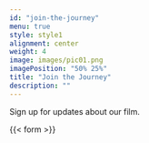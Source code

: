 ```yaml
---
id: "join-the-journey"
menu: true
style: style1
alignment: center
weight: 4
image: images/pic01.png
imagePosition: "50% 25%"
title: "Join the Journey"
description: ""
---
```


Sign up for updates about our film.

{{< form >}}